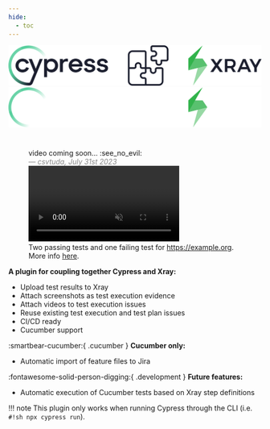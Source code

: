```yaml
---
hide:
  - toc
---
```


![plugin header](assets/images/headerDark.svg#only-light)
![plugin header](assets/images/headerLight.svg#only-dark)

<h1><!-- no title, the image is title enough --></h1>

<figure markdown>
   <span>video coming soon... :see_no_evil:</span>
   <br>
   <span style="color:#888888"><i>&mdash; csvtuda, July 31st 2023</i></span>
   <video controls autoplay muted>
     <!--
     <source src="assets/videos/guides_results_upload_00.mp4" type="video/mp4">
     Your browser does not support the video tag.
     -->
   </video>
  <figcaption>Two passing tests and one failing test for <a href="https://example.org">https://example.org</a>. More info <a href="section/guides/uploadTestResults/">here</a>.</figcaption>
</figure>

**A plugin for coupling together Cypress and Xray:**

- Upload test results to Xray
- Attach screenshots as test execution evidence
- Attach videos to test execution issues
- Reuse existing test execution and test plan issues
- CI/CD ready
- Cucumber support

:smartbear-cucumber:{ .cucumber } <span class="cucumber"><b>Cucumber only:</b></span>

- Automatic import of feature files to Jira

:fontawesome-solid-person-digging:{ .development } <span class="development"><b>Future features:</b></span>

- Automatic execution of Cucumber tests based on Xray step definitions

!!! note
    This plugin only works when running Cypress through the CLI (i.e. `#!sh npx cypress run`).
